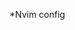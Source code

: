*Nvim config



























































































